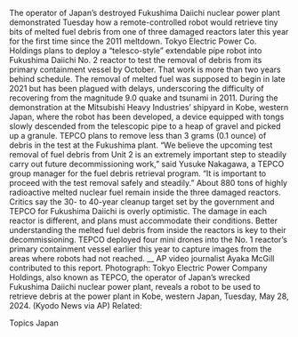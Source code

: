 The operator of Japan’s destroyed Fukushima Daiichi nuclear power plant demonstrated Tuesday how a remote-controlled robot would retrieve tiny bits of melted fuel debris from one of three damaged reactors later this year for the first time since the 2011 meltdown.
Tokyo Electric Power Co. Holdings plans to deploy a “telesco-style” extendable pipe robot into Fukushima Daiichi No. 2 reactor to test the removal of debris from its primary containment vessel by October.
That work is more than two years behind schedule. The removal of melted fuel was supposed to begin in late 2021 but has been plagued with delays, underscoring the difficulty of recovering from the magnitude 9.0 quake and tsunami in 2011.
During the demonstration at the Mitsubishi Heavy Industries’ shipyard in Kobe, western Japan, where the robot has been developed, a device equipped with tongs slowly descended from the telescopic pipe to a heap of gravel and picked up a granule.
TEPCO plans to remove less than 3 grams (0.1 ounce) of debris in the test at the Fukushima plant.
“We believe the upcoming test removal of fuel debris from Unit 2 is an extremely important step to steadily carry out future decommissioning work,” said Yusuke Nakagawa, a TEPCO group manager for the fuel debris retrieval program. “It is important to proceed with the test removal safely and steadily.”
About 880 tons of highly radioactive melted nuclear fuel remain inside the three damaged reactors. Critics say the 30- to 40-year cleanup target set by the government and TEPCO for Fukushima Daiichi is overly optimistic. The damage in each reactor is different, and plans must accommodate their conditions.
Better understanding the melted fuel debris from inside the reactors is key to their decommissioning. TEPCO deployed four mini drones into the No. 1 reactor’s primary containment vessel earlier this year to capture images from the areas where robots had not reached.
__
AP video journalist Ayaka McGill contributed to this report.
Photograph: Tokyo Electric Power Company Holdings, also known as TEPCO, the operator of Japan’s wrecked Fukushima Daiichi nuclear power plant, reveals a robot to be used to retrieve debris at the power plant in Kobe, western Japan, Tuesday, May 28, 2024. (Kyodo News via AP)
Related:

Topics
Japan

